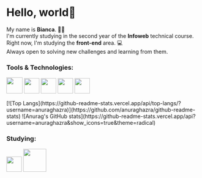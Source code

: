 # Hello, world👋
My name is **Bianca**. 👩‍💻<br>
I'm currently studying in the second year of the **Infoweb** technical course. Right now, I'm studying the **front-end** area. 💻<br>
Always open to solving new challenges and learning from them. <br>


### Tools & Technologies:
<p align="left">
<img src= "https://cdn.icon-icons.com/icons2/2107/PNG/512/file_type_html_icon_130541.png" height="auto" width="42"> 
<img src= "https://raw.githubusercontent.com/dustin100/dustin100/master/assests/css3-original.svg" height="auto" width="40">
<img src= "https://img.icons8.com/color/452/sass.png" height="auto" width="40">
<img src= "https://raw.githubusercontent.com/dustin100/dustin100/master/assests/bootstrap-plain.svg" height="auto" width="40">
<img src= "https://raw.githubusercontent.com/dustin100/dustin100/master/assests/git-original.svg" height="auto" width="40">
</p>
[![Top Langs](https://github-readme-stats.vercel.app/api/top-langs/?username=anuraghazra)](https://github.com/anuraghazra/github-readme-stats)
![Anurag's GitHub stats](https://github-readme-stats.vercel.app/api?username=anuraghazra&show_icons=true&theme=radical)

### Studying:
<p align="left">
<img src= "https://img.icons8.com/color/452/javascript--v1.png" height="auto" width="40">
<img src= "https://upload.wikimedia.org/wikipedia/commons/thumb/a/a7/React-icon.svg/1280px-React-icon.svg.png" height="auto" width="60">
</p>
